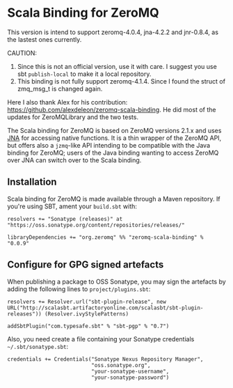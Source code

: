 # Scala Binding for ZeroMQ

This version is intend to support zeromq-4.0.4, jna-4.2.2 and jnr-0.8.4, as the lastest ones currently.

CAUTION: 
1. Since this is not an official version, use it with care. I suggest you use sbt `publish-local` to make it a local repository.
2. This binding is not fully support zeromq-4.1.4. Since I found the struct of zmq_msg_t is changed again.

Here I also thank Alex for his contribution: https://github.com/alexdeleon/zeromq-scala-binding. He did most of the updates for ZeroMQLibrary and the two tests.

The Scala binding for ZeroMQ is based on ZeroMQ versions 2.1.x and uses [JNA][]
for accessing native functions. It is a thin wrapper of the ZeroMQ API, but
offers also a `jzmq`-like API intending to be compatible with the Java binding
for ZeroMQ; users of the Java binding wanting to access ZeroMQ over JNA can
switch over to the Scala binding.

[JNA]: https://github.com/twall/jna

## Installation

Scala binding for ZeroMQ is made available through a Maven repository. If
you're using SBT, ament your `build.sbt` with:

````
resolvers += "Sonatype (releases)" at "https://oss.sonatype.org/content/repositories/releases/"

libraryDependencies += "org.zeromq" %% "zeromq-scala-binding" % "0.0.9"
````

## Configure for GPG signed artefacts

When publishing a package to OSS Sonatype, you may sign the artefacts by adding
the following lines to `project/plugins.sbt`:

````
resolvers += Resolver.url("sbt-plugin-release", new URL("http://scalasbt.artifactoryonline.com/scalasbt/sbt-plugin-releases")) (Resolver.ivyStylePatterns)

addSbtPlugin("com.typesafe.sbt" % "sbt-pgp" % "0.7")
````

Also, you need create a file containing your Sonatype credentials
`~/.sbt/sonatype.sbt`:

````
credentials += Credentials("Sonatype Nexus Repository Manager",
                           "oss.sonatype.org",
                           "your-sonatype-username",
                           "your-sonatype-password")
````
